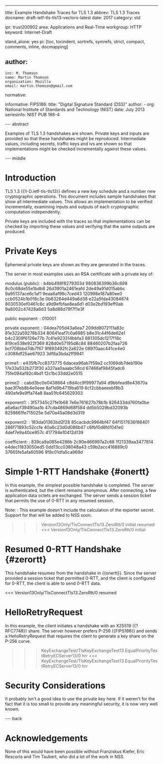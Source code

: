 ---
title: Example Handshake Traces for TLS 1.3
abbrev: TLS 1.3 Traces
docname: draft-ietf-tls-tls13-vectors-latest
date: 2017
category: std

ipr: trust200902
area: Applications and Real-Time
workgroup: HTTP
keyword: Internet-Draft

stand_alone: yes
pi: [toc, tocindent, sortrefs, symrefs, strict, compact, comments, inline, docmapping]

author:
 -
    ins: M. Thomson
    name: Martin Thomson
    organization: Mozilla
    email: martin.thomson@gmail.com

normative:

informative:
  FIPS186:
    title: "Digital Signature Standard (DSS)"
    author:
      - org: National Institute of Standards and Technology (NIST)
    date: July 2013
    seriesinfo: NIST PUB 186-4


--- abstract

Examples of TLS 1.3 handshakes are shown.  Private keys and inputs are
provided so that these handshakes might be reproduced.  Intermediate
values, including secrets, traffic keys and ivs are shown so that
implementations might be checked incrementally against these values.


--- middle

# Introduction

TLS 1.3 {{!I-D.ietf-tls-tls13}} defines a new key schedule and a number new
cryptographic operations.  This document includes sample handshakes that
show all intermediate values.  This allows an implementation to be verified
incrementally, examining inputs and outputs of each cryptographic computation
independently.

Private keys are included with the traces so that implementations can be
checked by importing these values and verifying that the same outputs are
produced.


# Private Keys

Ephemeral private keys are shown as they are generated in the traces.

The server in most examples uses an RSA certificate with a private key of:

modulus (public):
: b4bb498f8279303d 980836399b36c698 8c0c68de55e1bdb8 26d3901a2461eafd
  2de49a91d015abbc 9a95137ace6c1af1 9eaa6af98c7ced43 120998e187a80ee0
  ccb0524b1b018c3e 0b63264d449a6d38 e22a5fda43084674 8030530ef0461c8c
  a9d9efbfae8ea6d1 d03e2bd193eff0ab 9a8002c47428a6d3 5a8d88d79f7f1e3f

public exponent:
: 010001

private exponent:
: 04dea705d43a6ea7 209dd8072111a83c 81e322a59278b334 80641eaf7c0a6985
  b8e31c44f6de62e1 b4c2309f6126e77b 7c41e923314bbfa3 881305dc1217f16c
  819ce538e922f369 828d0e57195d8c84 88460207b2faa726 bcf708bbd7db7f67
  9f893492fc2a622e 08970aac441ce4e0 c3088df25ae67923 3df8a3bda2ff9941

prime1:
: e435fb7cc8373775 6dacea96ab7f59a2 cc1069db7deb190e 17e33a532b273f30
  a327aa0aaabc58cd 67466af9845fadc6 75fe094af92c4bd1 f2c1bc33dd2e0515

prime2:
: cabd3bc0e0438664 c8d4cc9f99977a94 d9bbfead8e43870a bae3f7eb8b4e0eee
  8af1d9b4719ba619 6cf2cbbaeeebf8b3 490afe9e9ffa74a8 8aa51fc645629303

exponent1:
: 3f57345c27fe1b68 7e6e761627b78b1b 826433dd760fa0be a6a6acf39490aa1b
  47cda4869d68f584 dd5b5029bd32093b 8258661fe715025e 5d70a45a08d3d319

exponent2:
: 183da01363bd2f28 85cacbdc9964bf47 64f1517636f86401 286f71893c52ccfe
  40a6c23d0d086b47 c6fb10d8fd1041e0 4def7e9a40ce957c 417794e10412d139

coefficient:
: 839ca9a085e4286b 2c90e466997a2c68 1f21339aa3477814 e4dec11833050ed5
  0dd13cc038048a43 c59b2acc416889c0 37665fe5afa60596 9f8c01dfa5ca969d


# Simple 1-RTT Handshake {#onertt}

In this example, the simplest possible handshake is completed.  The server is
authenticated, but the client remains anonymous.  After connecting, a few
application data octets are exchanged.  The server sends a session ticket that
permits the use of 0-RTT in any resumed session.

Note:
: This example doesn't include the calculation of the exporter secret.  Support
  for that will be added to NSS soon.

>>> Version13Only/TlsConnectTls13.ZeroRtt/0 initial resumed
<<< Version13Only/TlsConnectTls13.ZeroRtt/0 initial


# Resumed 0-RTT Handshake {#zerortt}

This handshake resumes from the handshake in {{onertt}}.  Since the server
provided a session ticket that permitted 0-RTT, and the client is configured for
0-RTT, the client is able to send 0-RTT data.

<<< Version13Only/TlsConnectTls13.ZeroRtt/0 resumed


# HelloRetryRequest

In this example, the client initiates a handshake with an X25519 {{?RFC7748}}
share.  The server however prefers P-256 {{FIPS186}} and sends a
HelloRetryRequest that requires the client to generate a key share on the P-256
curve.

>>> KeyExchangeTest/TlsKeyExchangeTest13.EqualPriorityTestRetryECServer13/0 hrr
<<< KeyExchangeTest/TlsKeyExchangeTest13.EqualPriorityTestRetryECServer13/0 hrr


# Security Considerations

It probably isn't a good idea to use the private key here.  If it weren't for
the fact that it is too small to provide any meaningful security, it is now very
well known.


--- back

# Acknowledgements

None of this would have been possible without Franziskus Kiefer, Eric Rescorla
and Tim Taubert, who did a lot of the work in NSS.
